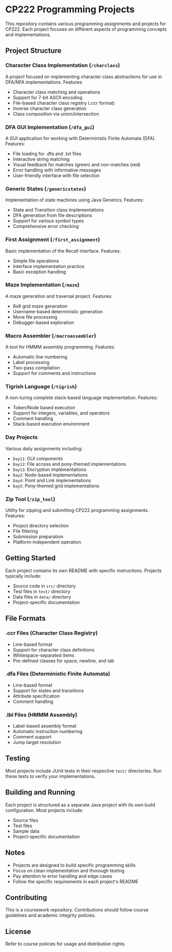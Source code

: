 # CP222 Programming Projects

This repository contains various programming assignments and projects for CP222. Each project focuses on different aspects of programming concepts and implementations.

## Project Structure

### Character Class Implementation (`/charclass`)
A project focused on implementing character class abstractions for use in DFA/NFA implementations. Features:
- Character class matching and operations
- Support for 7-bit ASCII encoding
- File-based character class registry (.ccr format)
- Inverse character class generation
- Class composition via union/intersection

### DFA GUI Implementation (`/dfa_gui`)
A GUI application for working with Deterministic Finite Automata (DFA). Features:
- File loading for .dfa and .txt files
- Interactive string matching
- Visual feedback for matches (green) and non-matches (red)
- Error handling with informative messages
- User-friendly interface with file selection

### Generic States (`/genericstates`)
Implementation of state machines using Java Generics. Features:
- State and Transition class implementations
- DFA generation from file descriptions
- Support for various symbol types
- Comprehensive error checking

### First Assignment (`/first_assignment`)
Basic implementation of the Recall interface. Features:
- Simple file operations
- Interface implementation practice
- Basic exception handling

### Maze Implementation (`/maze`)
A maze generation and traversal project. Features:
- 8x8 grid maze generation
- Username-based deterministic generation
- Move file processing
- Debugger-based exploration

### Macro Assembler (`/macroassembler`)
A tool for HMMM assembly programming. Features:
- Automatic line numbering
- Label processing
- Two-pass compilation
- Support for comments and instructions

### Tigrish Language (`/tigrish`)
A non-turing complete stack-based language implementation. Features:
- Token/Node based execution
- Support for integers, variables, and operators
- Comment handling
- Stack-based execution environment

### Day Projects
Various daily assignments including:
- `Day11`: GUI components
- `Day12`: File access and pony-themed implementations
- `Day13`: Encryption implementations
- `Day2`: Node-based implementations
- `Day4`: Point and Link implementations
- `Day5`: Pony-themed grid implementations

### Zip Tool (`/zip_tool`)
Utility for zipping and submitting CP222 programming assignments. Features:
- Project directory selection
- File filtering
- Submission preparation
- Platform-independent operation

## Getting Started

Each project contains its own README with specific instructions. Projects typically include:
- Source code in `src/` directory
- Test files in `test/` directory
- Data files in `data/` directory
- Project-specific documentation

## File Formats

### .ccr Files (Character Class Registry)
- Line-based format
- Support for character class definitions
- Whitespace-separated items
- Pre-defined classes for space, newline, and tab

### .dfa Files (Deterministic Finite Automata)
- Line-based format
- Support for states and transitions
- Attribute specification
- Comment handling

### .lbl Files (HMMM Assembly)
- Label-based assembly format
- Automatic instruction numbering
- Comment support
- Jump target resolution

## Testing

Most projects include JUnit tests in their respective `test/` directories. Run these tests to verify your implementations.

## Building and Running

Each project is structured as a separate Java project with its own build configuration. Most projects include:
- Source files
- Test files
- Sample data
- Project-specific documentation

## Notes

- Projects are designed to build specific programming skills
- Focus on clean implementation and thorough testing
- Pay attention to error handling and edge cases
- Follow the specific requirements in each project's README

## Contributing

This is a coursework repository. Contributions should follow course guidelines and academic integrity policies.

## License

Refer to course policies for usage and distribution rights.

